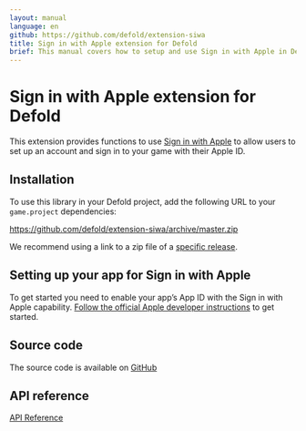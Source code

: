 ```yaml
---
layout: manual
language: en
github: https://github.com/defold/extension-siwa
title: Sign in with Apple extension for Defold
brief: This manual covers how to setup and use Sign in with Apple in Defold.
---
```


# Sign in with Apple extension for Defold

This extension provides functions to use [Sign in with Apple](https://developer.apple.com/sign-in-with-apple/) to allow users to set up an account and sign in to your game with their Apple ID.

## Installation

To use this library in your Defold project, add the following URL to your `game.project` dependencies:

https://github.com/defold/extension-siwa/archive/master.zip

We recommend using a link to a zip file of a [specific release](https://github.com/defold/extension-siwa/releases).


## Setting up your app for Sign in with Apple

To get started you need to enable your app’s App ID with the Sign in with Apple capability. [Follow the official Apple developer instructions](https://help.apple.com/developer-account/?lang=en#/devde676e696) to get started.


## Source code

The source code is available on [GitHub](https://github.com/defold/extension-siwa)


## API reference
[API Reference](/extension-siwa/api)